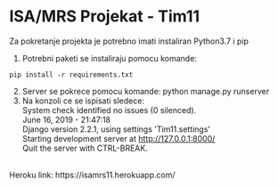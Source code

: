# ISA/MRS Projekat - Tim11

Za pokretanje projekta je potrebno imati instaliran Python3.7 i pip

1. Potrebni paketi se instaliraju pomocu komande: 
```
pip install -r requirements.txt
```
2. Server se pokrece pomocu komande: python manage.py runserver
3. Na konzoli ce se ispisati sledece:
    <br/>System check identified no issues (0 silenced).
    <br/>June 16, 2019 - 21:47:18
    <br/>Django version 2.2.1, using settings 'Tim11.settings'
    <br/>Starting development server at http://127.0.0.1:8000/
    <br/>Quit the server with CTRL-BREAK.
<br/>
Heroku link: https://isamrs11.herokuapp.com/
